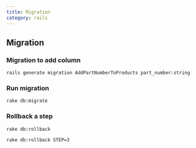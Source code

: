 ```yaml
---
title: Migration
category: rails
---
```


## Migration

### Migration to add column

`rails generate migration AddPartNumberToProducts part_number:string`

### Run migration

`rake db:migrate`

### Rollback a step

`rake db:rollback`

`rake db:rollback STEP=3`

